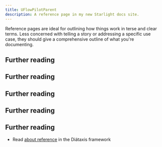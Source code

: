 ```yaml
---
title: UFlowPilotParent
description: A reference page in my new Starlight docs site.
---
```


Reference pages are ideal for outlining how things work in terse and clear terms.
Less concerned with telling a story or addressing a specific use case, they should give a comprehensive outline of what you're documenting.

## Further reading
## Further reading
## Further reading
## Further reading
## Further reading

- Read [about reference](https://diataxis.fr/reference/) in the Diátaxis framework
